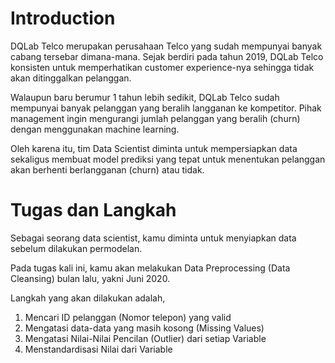 # Introduction

DQLab Telco merupakan perusahaan Telco yang sudah mempunyai banyak cabang tersebar dimana-mana. Sejak berdiri pada tahun 2019, DQLab Telco konsisten untuk memperhatikan customer experience-nya sehingga tidak akan ditinggalkan pelanggan.

Walaupun baru berumur 1 tahun lebih sedikit, DQLab Telco sudah mempunyai banyak pelanggan yang beralih langganan ke kompetitor. Pihak management ingin mengurangi jumlah pelanggan yang beralih (churn) dengan menggunakan machine learning.

Oleh karena itu, tim Data Scientist diminta untuk mempersiapkan data sekaligus membuat model prediksi yang tepat untuk menentukan pelanggan akan berhenti berlangganan (churn) atau tidak.

# Tugas dan Langkah
Sebagai seorang data scientist, kamu diminta untuk menyiapkan data sebelum dilakukan permodelan.

Pada tugas kali ini, kamu akan melakukan Data Preprocessing (Data Cleansing) bulan lalu, yakni Juni 2020.

Langkah yang akan dilakukan adalah,

1. Mencari ID pelanggan (Nomor telepon) yang valid
2. Mengatasi data-data yang masih kosong (Missing Values)
3. Mengatasi Nilai-Nilai Pencilan (Outlier) dari setiap Variable
4. Menstandardisasi Nilai dari Variable